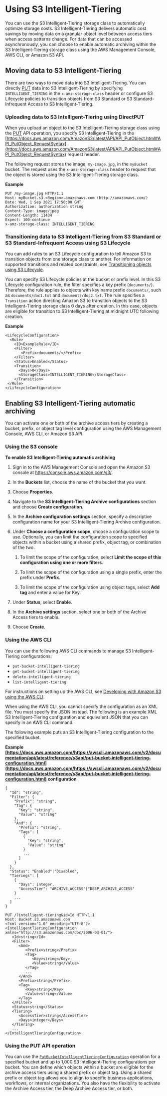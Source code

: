 # Using S3 Intelligent\-Tiering<a name="using-intelligent-tiering"></a>

You can use the S3 Intelligent\-Tiering storage class to automatically optimize storage costs\. S3 Intelligent\-Tiering delivers automatic cost savings by moving data on a granular object level between access tiers when access patterns change\. For data that can be accessed asynchronously, you can choose to enable automatic archiving within the S3 Intelligent\-Tiering storage class using the AWS Management Console, AWS CLI, or Amazon S3 API\.

## Moving data to S3 Intelligent\-Tiering<a name="moving-data-to-int-tiering"></a>

There are two ways to move data into S3 Intelligent\-Tiering\. You can directly [PUT](https://docs.aws.amazon.com/AmazonS3/latest/API/API_PutObject.html) data into S3 Intelligent\-Tiering by specifying `INTELLIGENT_TIERING` in the `x-amz-storage-class` header or configure S3 Lifecycle policies to transition objects from S3 Standard or S3 Standard\-Infrequent Access to S3 Intelligent\-Tiering\.

### Uploading data to S3 Intelligent\-Tiering using DirectPUT<a name="moving-data-to-int-tiering-directPUT"></a>

When you upload an object to the S3 Intelligent\-Tiering storage class using the [PUT](https://docs.aws.amazon.com/AmazonS3/latest/API/API_PutObject.html) API operation, you specify S3 Intelligent\-Tiering in the [https://docs.aws.amazon.com/AmazonS3/latest/API/API_PutObject.html#API_PutObject_RequestSyntax](https://docs.aws.amazon.com/AmazonS3/latest/API/API_PutObject.html#API_PutObject_RequestSyntax) request header\.

The following request stores the image, `my-image.jpg`, in the `myBucket` bucket\. The request uses the `x-amz-storage-class` header to request that the object is stored using the S3 Intelligent\-Tiering storage class\. 

**Example**  

```
PUT /my-image.jpg HTTP/1.1
Host: myBucket.s3.<Region>.amazonaws.com (http://amazonaws.com/)
Date: Wed, 1 Sep 2021 17:50:00 GMT
Authorization: authorization string
Content-Type: image/jpeg
Content-Length: 11434
Expect: 100-continue
x-amz-storage-class: INTELLIGENT_TIERING
```

### Transitioning data to S3 Intelligent\-Tiering from S3 Standard or S3 Standard\-Infrequent Access using S3 Lifecycle<a name="moving-data-to-int-tiering-lifecycle"></a>

You can add rules to an S3 Lifecycle configuration to tell Amazon S3 to transition objects from one storage class to another\. For information on supported transitions and related constraints, see [ Transitioning objects using S3 Lifecycle](https://docs.aws.amazon.com/AmazonS3/latest/userguide/lifecycle-transition-general-considerations.html)\. 

You can specify S3 Lifecycle policies at the bucket or prefix level\. In this S3 Lifecycle configuration rule, the filter specifies a key prefix \(`documents/`\)\. Therefore, the rule applies to objects with key name prefix `documents/`, such as `documents/doc1.txt` and `documents/doc2.txt`\. The rule specifies a `Transition` action directing Amazon S3 to transition objects to the S3 Intelligent\-Tiering storage class 0 days after creation\. In this case, objects are eligible for transition to S3 Intelligent\-Tiering at midnight UTC following creation\.

**Example**  

```
<LifecycleConfiguration>
  <Rule>
    <ID>ExampleRule</ID>
    <Filter>
       <Prefix>documents/</Prefix>
    </Filter>
    <Status>Enabled</Status>
    <Transition>
      <Days>0</Days>
      <StorageClass>INTELLIGENT_TIERING</StorageClass>
    </Transition>
 </Rule>
</LifecycleConfiguration>
```

## Enabling S3 Intelligent\-Tiering automatic archiving<a name="enable-auto-archiving-int-tiering"></a>

You can activate one or both of the archive access tiers by creating a bucket, prefix, or object tag level configuration using the AWS Management Console, AWS CLI, or Amazon S3 API\. 

### Using the S3 console<a name="enable-auto-archiving-int-tiering-console"></a>

**To enable S3 Intelligent\-Tiering automatic archiving**

1. Sign in to the AWS Management Console and open the Amazon S3 console at [https://console\.aws\.amazon\.com/s3/](https://console.aws.amazon.com/s3/)\.

1. In the **Buckets** list, choose the name of the bucket that you want\.

1. Choose **Properties**\.

1. Navigate to the **S3 Intelligent\-Tiering Archive configurations** section and choose **Create configuration**\.

1. In the **Archive configuration settings** section, specify a descriptive configuration name for your S3 Intelligent\-Tiering Archive configuration\.

1. Under **Choose a configuration scope**, choose a configuration scope to use\. Optionally, you can limit the configuration scope to specified objects within a bucket using a shared prefix, object tag, or combination of the two\.

   1. To limit the scope of the configuration, select **Limit the scope of this configuration using one or more filters**\.

   1. To limit the scope of the configuration using a single prefix, enter the prefix under **Prefix**\. 

   1. To limit the scope of the configuration using object tags, select **Add tag** and enter a value for Key\.

1. Under **Status**, select **Enable**\.

1. In the **Archive settings** section, select one or both of the Archive Access tiers to enable\.

1. Choose **Create**\.

### Using the AWS CLI<a name="enable-auto-archiving-int-tiering-cli"></a>

You can use the following AWS CLI commands to manage S3 Intelligent\-Tiering configurations:
+ `put-bucket-intelligent-tiering`
+ `get-bucket-intelligent-tiering`
+ `delete-intelligent-tiering`
+ `list-intelligent-tiering`

For instructions on setting up the AWS CLI, see [Developing with Amazon S3 using the AWS CLI](setup-aws-cli.md)\.

When using the AWS CLI, you cannot specify the configuration as an XML file\. You must specify the JSON instead\. The following is an example XML S3 Intelligent\-Tiering configuration and equivalent JSON that you can specify in an AWS CLI command\.

The following example puts an S3 Intelligent\-Tiering configuration to the specified bucket\.

**Example [https://docs.aws.amazon.com/https://awscli.amazonaws.com/v2/documentation/api/latest/reference/s3api/put-bucket-intelligent-tiering-configuration.html](https://docs.aws.amazon.com/https://awscli.amazonaws.com/v2/documentation/api/latest/reference/s3api/put-bucket-intelligent-tiering-configuration.html) configuration**  

```
{
  "Id": "string",
  "Filter": {
    "Prefix": "string",
    "Tag": {
      "Key": "string",
      "Value": "string"
    },
    "And": {
      "Prefix": "string",
      "Tags": [
        {
          "Key": "string",
          "Value": "string"
        }
        ...
      ]
    }
  },
  "Status": "Enabled"|"Disabled",
  "Tierings": [
    {
      "Days": integer,
      "AccessTier": "ARCHIVE_ACCESS"|"DEEP_ARCHIVE_ACCESS"
    }
    ...
  ]
}
```

```
PUT /?intelligent-tiering&id=Id HTTP/1.1
Host: Bucket.s3.amazonaws.com
<?xml version="1.0" encoding="UTF-8"?>
<IntelligentTieringConfiguration xmlns="http://s3.amazonaws.com/doc/2006-03-01/">
   <Id>string</Id>
   <Filter>
      <And>
         <Prefix>string</Prefix>
         <Tag>
            <Key>string</Key>
            <Value>string</Value>
         </Tag>
         ...
      </And>
      <Prefix>string</Prefix>
      <Tag>
         <Key>string</Key>
         <Value>string</Value>
      </Tag>
   </Filter>
   <Status>string</Status>
   <Tiering>
      <AccessTier>string</AccessTier>
      <Days>integer</Days>
   </Tiering>
   ...
</IntelligentTieringConfiguration>
```

### Using the PUT API operation<a name="enable-auto-archiving-int-tiering-api"></a>

You can use the [ `PutBucketIntelligentTieringConfiguration`](https://docs.aws.amazon.com/AmazonS3/latest/API/API_PutBucketIntelligentTieringConfiguration.html) operation for a specified bucket and up to 1,000 S3 Intelligent\-Tiering configurations per bucket\. You can define which objects within a bucket are eligible for the archive access tiers using a shared prefix or object tag\. Using a shared prefix or object tag allows you to align to specific business applications, workflows, or internal organizations\. You also have the flexibility to activate the Archive Access tier, the Deep Archive Access tier, or both\.